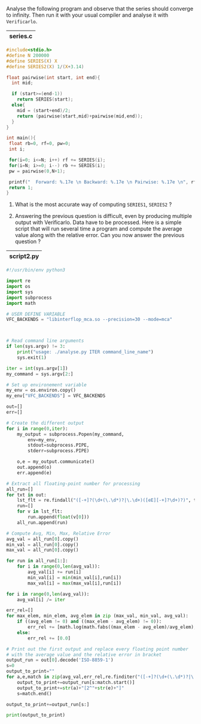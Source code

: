 Analyse the following program and observe that the series should converge to infinity.
Then run it with your usual compiler and analyse it with `Verificarlo`.

| series.c |
| -------- |
```C
#include<stdio.h>
#define N 200000
#define SERIES(X) X
#define SERIES2(X) 1/(X+3.14)

float pairwise(int start, int end){
  int mid;

  if (start>=(end-1))
    return SERIES(start);
  else{
    mid = (start+end)/2;
    return (pairwise(start,mid)+pairwise(mid,end));
  }
}

int main(){
 float rb=0, rf=0, pw=0;
 int i;

 for(i=0; i<=N; i++) rf += SERIES(i);
 for(i=N; i>=0; i--) rb += SERIES(i);
 pw = pairwise(0,N+1);

 printf("  Forward: %.17e \n Backward: %.17e \n Pairwise: %.17e \n", rf, rb, pw);
 return 1;
}
```
1. What is the most accurate way of computing `SERIES1`, `SERIES2` ?

2. Answering the previous question is difficult, even by producing multiple output with Verificarlo. Data have to be processed. Here is a simple script that will run several time a program and compute the average value along with the relative error. Can you now answer the previous question ?


| script2.py |
| -------- |
```Python
#!/usr/bin/env python3

import re
import os
import sys
import subprocess
import math

# USER DEFINE VARIABLE
VFC_BACKENDS = "libinterflop_mca.so --precision=30 --mode=mca"



# Read command line arguments
if len(sys.argv) != 3:
    print("usage: ./analyse.py ITER command_line_name")
    sys.exit(1)

iter = int(sys.argv[1])
my_command = sys.argv[2:]

# Set up environement variable
my_env = os.environ.copy()
my_env["VFC_BACKENDS"] = VFC_BACKENDS

out=[]
err=[]

# Create the different output
for i in range(0,iter):
    my_output = subprocess.Popen(my_command,
        env=my_env,
        stdout=subprocess.PIPE,
        stderr=subprocess.PIPE)

    o,e = my_output.communicate()
    out.append(o)
    err.append(e)

# Extract all floating-point number for processing
all_run=[]
for txt in out:
    lst_flt = re.findall("([-+]?(\d+(\.\d*)?|\.\d+)([eE][-+]?\d+)?)", txt.decode('ISO-8859-1'))
    run=[]
    for v in lst_flt:
        run.append(float(v[0]))
    all_run.append(run)

# Compute Avg, Min, Max, Relative Error
avg_val = all_run[0].copy()
min_val = all_run[0].copy()
max_val = all_run[0].copy()

for run in all_run[1:]:
    for i in range(0,len(avg_val)):
        avg_val[i] += run[i]
        min_val[i] = min(min_val[i],run[i])
        max_val[i] = max(max_val[i],run[i])

for i in range(0,len(avg_val)):
    avg_val[i] /= iter

err_rel=[]
for max_elem, min_elem, avg_elem in zip (max_val, min_val, avg_val):
    if ((avg_elem != 0) and ((max_elem - avg_elem) != 0)):
        err_rel += [math.log(math.fabs((max_elem - avg_elem)/avg_elem),2)]
    else:
        err_rel += [0.0]

# Print out the first output and replace every floating point number
# with the average value and the relative error in bracket
output_run = out[0].decode('ISO-8859-1')
s=0
output_to_print=""
for a,e,match in zip(avg_val,err_rel,re.finditer("([-+]?(\d+(\.\d*)?|\.\d+)([eE][-+]?\d+)?)",output_run)):
    output_to_print+=output_run[s:match.start()]
    output_to_print+=str(a)+"[2^"+str(e)+"]"
    s=match.end()

output_to_print+=output_run[s:]

print(output_to_print)
```

